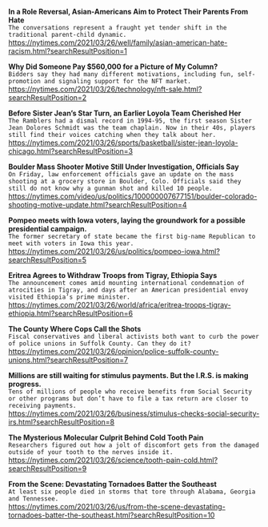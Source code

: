 **In a Role Reversal, Asian-Americans Aim to Protect Their Parents From Hate**\
`The conversations represent a fraught yet tender shift in the traditional parent-child dynamic.`\
https://nytimes.com/2021/03/26/well/family/asian-american-hate-racism.html?searchResultPosition=1

**Why Did Someone Pay $560,000 for a Picture of My Column?**\
`Bidders say they had many different motivations, including fun, self-promotion and signaling support for the NFT market.`\
https://nytimes.com/2021/03/26/technology/nft-sale.html?searchResultPosition=2

**Before Sister Jean’s Star Turn, an Earlier Loyola Team Cherished Her**\
`The Ramblers had a dismal record in 1994-95, the first season Sister Jean Dolores Schmidt was the team chaplain. Now in their 40s, players still find their voices catching when they talk about her.`\
https://nytimes.com/2021/03/26/sports/basketball/sister-jean-loyola-chicago.html?searchResultPosition=3

**Boulder Mass Shooter Motive Still Under Investigation, Officials Say**\
`On Friday, law enforcement officials gave an update on the mass shooting at a grocery store in Boulder, Colo. Officials said they still do not know why a gunman shot and killed 10 people.`\
https://nytimes.com/video/us/politics/100000007677151/boulder-colorado-shooting-motive-update.html?searchResultPosition=4

**Pompeo meets with Iowa voters, laying the groundwork for a possible presidential campaign.**\
`The former secretary of state became the first big-name Republican to meet with voters in Iowa this year.`\
https://nytimes.com/2021/03/26/us/politics/pompeo-iowa.html?searchResultPosition=5

**Eritrea Agrees to Withdraw Troops from Tigray, Ethiopia Says**\
`The announcement comes amid mounting international condemnation of atrocities in Tigray, and days after an American presidential envoy visited Ethiopia’s prime minister.`\
https://nytimes.com/2021/03/26/world/africa/eritrea-troops-tigray-ethiopia.html?searchResultPosition=6

**The County Where Cops Call the Shots**\
`Fiscal conservatives and liberal activists both want to curb the power of police unions in Suffolk County. Can they do it?`\
https://nytimes.com/2021/03/26/opinion/police-suffolk-county-unions.html?searchResultPosition=7

**Millions are still waiting for stimulus payments. But the I.R.S. is making progress.**\
`Tens of millions of people who receive benefits from Social Security or other programs but don’t have to file a tax return are closer to receiving payments.`\
https://nytimes.com/2021/03/26/business/stimulus-checks-social-security-irs.html?searchResultPosition=8

**The Mysterious Molecular Culprit Behind Cold Tooth Pain**\
`Researchers figured out how a jolt of discomfort gets from the damaged outside of your tooth to the nerves inside it.`\
https://nytimes.com/2021/03/26/science/tooth-pain-cold.html?searchResultPosition=9

**From the Scene: Devastating Tornadoes Batter the Southeast**\
`At least six people died in storms that tore through Alabama, Georgia and Tennessee.`\
https://nytimes.com/2021/03/26/us/from-the-scene-devastating-tornadoes-batter-the-southeast.html?searchResultPosition=10

